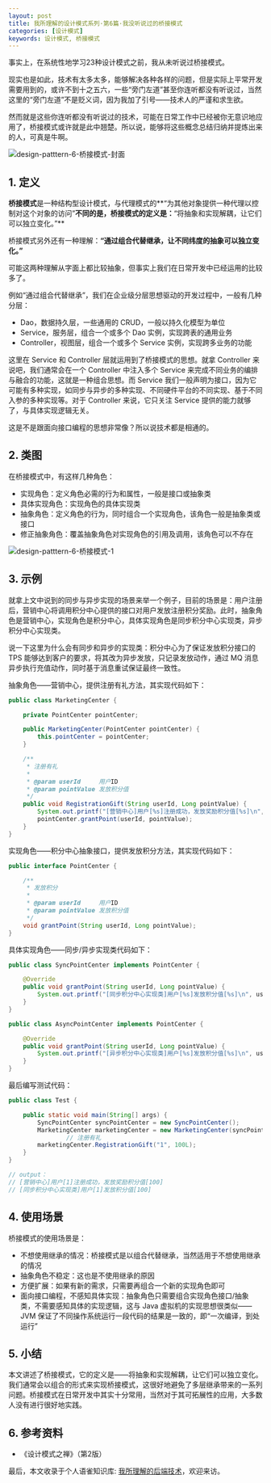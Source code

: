 ```yaml
---
layout: post
title: 我所理解的设计模式系列·第6篇·我没听说过的桥接模式
categories: [设计模式]
keywords: 设计模式, 桥接模式
---
```




事实上，在系统性地学习23种设计模式之前，我从未听说过桥接模式。

现实也是如此，技术有太多太多，能够解决各种各样的问题，但是实际上平常开发需要用到的，或许不到十之五六，一些“旁门左道”甚至你连听都没有听说过，当然这里的“旁门左道”不是贬义词，因为我加了引号——技术人的严谨和求生欲。

然而就是这些你连听都没有听说过的技术，可能在日常工作中已经被你无意识地应用了，桥接模式或许就是此中翘楚。所以说，能够将这些概念总结归纳并提炼出来的人，可真是牛啊。

![design-patttern-6-桥接模式-封面](https://cdn.jsdelivr.net/gh/Planeswalker23/image-storage@master/design-pattern/design-patttern-6-桥接模式-封面.png)



## 1. 定义

**桥接模式**是一种结构型设计模式，与代理模式的**“为其他对象提供一种代理以控制对这个对象的访问”**不同的是，桥接模式的定义是：**“将抽象和实现解耦，让它们可以独立变化。”**

桥接模式另外还有一种理解：**“通过组合代替继承，让不同纬度的抽象可以独立变化。”**

可能这两种理解从字面上都比较抽象，但事实上我们在日常开发中已经运用的比较多了。

例如“通过组合代替继承”，我们在企业级分层思想驱动的开发过程中，一般有几种分层：

- Dao，数据持久层，一些通用的 CRUD，一般以持久化模型为单位
- Service，服务层，组合一个或多个 Dao 实例，实现跨表的通用业务
- Controller，视图层，组合一个或多个 Service 实例，实现跨多业务的功能

这里在 Service 和 Controller 层就运用到了桥接模式的思想。就拿 Controller 来说吧，我们通常会在一个 Controller 中注入多个 Service 来完成不同业务的编排与融合的功能，这就是一种组合思想。而 Service 我们一般声明为接口，因为它可能有多种实现，如同步与异步的多种实现、不同硬件平台的不同实现、基于不同入参的多种实现等。对于 Controller 来说，它只关注 Service 提供的能力就够了，与具体实现逻辑无关。

这是不是跟面向接口编程的思想非常像？所以说技术都是相通的。



## 2. 类图

在桥接模式中，有这样几种角色：

- 实现角色：定义角色必需的行为和属性，一般是接口或抽象类
- 具体实现角色：实现角色的具体实现类
- 抽象角色：定义角色的行为，同时组合一个实现角色，该角色一般是抽象类或接口
- 修正抽象角色：覆盖抽象角色对实现角色的引用及调用，该角色可以不存在

![design-patttern-6-桥接模式-1](https://cdn.jsdelivr.net/gh/Planeswalker23/image-storage@master/design-pattern/design-patttern-6-桥接模式-1.png)



## 3. 示例

就拿上文中说到的同步与异步实现的场景来举一个例子，目前的场景是：用户注册后，营销中心将调用积分中心提供的接口对用户发放注册积分奖励。此时，抽象角色是营销中心，实现角色是积分中心，具体实现角色是同步积分中心实现类，异步积分中心实现类。

说一下这里为什么会有同步和异步的实现类：积分中心为了保证发放积分接口的 TPS 能够达到客户的要求，将其改为异步发放，只记录发放动作，通过 MQ 消息异步执行充值动作，同时基于消息重试保证最终一致性。

抽象角色——营销中心，提供注册有礼方法，其实现代码如下：

```java
public class MarketingCenter {

    private PointCenter pointCenter;

    public MarketingCenter(PointCenter pointCenter) {
        this.pointCenter = pointCenter;
    }

    /**
     * 注册有礼
     *
     * @param userId     用户ID
     * @param pointValue 发放积分值
     */
    public void RegistrationGift(String userId, Long pointValue) {
        System.out.printf("[营销中心]用户[%s]注册成功，发放奖励积分值[%s]\n", userId, pointValue);
        pointCenter.grantPoint(userId, pointValue);
    }
}
```

实现角色——积分中心抽象接口，提供发放积分方法，其实现代码如下：

```java
public interface PointCenter {

    /**
     * 发放积分
     *
     * @param userId     用户ID
     * @param pointValue 发放积分值
     */
    void grantPoint(String userId, Long pointValue);
}
```

具体实现角色——同步/异步实现类代码如下：

```java
public class SyncPointCenter implements PointCenter {

    @Override
    public void grantPoint(String userId, Long pointValue) {
        System.out.printf("[同步积分中心实现类]用户[%s]发放积分值[%s]\n", userId, pointValue);
    }
}

public class AsyncPointCenter implements PointCenter {

    @Override
    public void grantPoint(String userId, Long pointValue) {
        System.out.printf("[异步积分中心实现类]用户[%s]发放积分值[%s]\n", userId, pointValue);
    }
}
```

最后编写测试代码：

```java
public class Test {

    public static void main(String[] args) {
        SyncPointCenter syncPointCenter = new SyncPointCenter();
        MarketingCenter marketingCenter = new MarketingCenter(syncPointCenter);
				// 注册有礼
        marketingCenter.RegistrationGift("1", 100L);
    }
}

// output：
// [营销中心]用户[1]注册成功，发放奖励积分值[100]
// [同步积分中心实现类]用户[1]发放积分值[100]
```



## 4. 使用场景

桥接模式的使用场景是：

- 不想使用继承的情况：桥接模式是以组合代替继承，当然适用于不想使用继承的情况
- 抽象角色不稳定：这也是不使用继承的原因
- 方便扩展：如果有新的需求，只需要再组合一个新的实现角色即可
- 面向接口编程，不感知具体实现：抽象角色只需要组合实现角色接口/抽象类，不需要感知具体的实现逻辑，这与 Java 虚拟机的实现思想很类似—— JVM 保证了不同操作系统运行一段代码的结果是一致的，即“一次编译，到处运行”



## 5. 小结

本文讲述了桥接模式，它的定义是——将抽象和实现解耦，让它们可以独立变化。我们通常会以组合的形式来实现桥接模式，这很好地避免了多层继承带来的一系列问题。桥接模式在日常开发中其实十分常用，当然对于其可拓展性的应用，大多数人没有进行很好地实践。



## 6. 参考资料

- 《设计模式之禅》（第2版）

最后，本文收录于个人语雀知识库: [我所理解的后端技术](https://www.yuque.com/planeswalker/bankend)，欢迎来访。